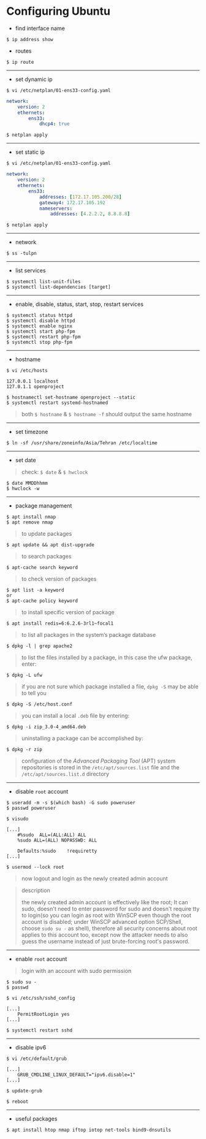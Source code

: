 


# Configuring Ubuntu

- find interface name
```
$ ip address show
```
- routes
```
$ ip route
```
---
- set dynamic ip
```
$ vi /etc/netplan/01-ens33-config.yaml
```
```yaml
network:
    version: 2
    ethernets:
        ens33:
            dhcp4: true
```
```
$ netplan apply
```
---
- set static ip
```
$ vi /etc/netplan/01-ens33-config.yaml
```
```yaml
network:
    version: 2
    ethernets:
        ens33:
            addresses: [172.17.105.200/28]
            gateway4: 172.17.105.192
            nameservers:
                addresses: [4.2.2.2, 8.8.8.8]
```
```
$ netplan apply
```
---
- network
```
$ ss -tulpn
```
---
- list services
```
$ systemctl list-unit-files
$ systemctl list-dependencies [target]
```
---
- enable, disable, status, start, stop, restart services
```
$ systemctl status httpd
$ systemctl disable httpd
$ systemctl enable nginx
$ systemctl start php-fpm
$ systemctl restart php-fpm
$ systemctl stop php-fpm
```
---
- hostname
```
$ vi /etc/hosts
```
```
127.0.0.1 localhost
127.0.1.1 openproject
```
```
$ hostnamectl set-hostname openproject --static
$ systemctl restart systemd-hostnamed
```
> both `$ hostname` & `$ hostname -f` should output the same hostname
---
- set timezone
```
$ ln -sf /usr/share/zoneinfo/Asia/Tehran /etc/localtime
```
---
- set date
> check: `$ date` & `$ hwclock`
```
$ date MMDDhhmm
$ hwclock -w
```
---
- package management
```
$ apt install nmap
$ apt remove nmap
```
> to update packages
```
$ apt update && apt dist-upgrade
```
> to search packages
```
$ apt-cache search keyword
```
> to check version of packages
```
$ apt list -a keyword
or
$ apt-cache policy keyword
```
> to install specific version of package
```
$ apt install redis=6:6.2.6-3rl1~focal1
```
> to list all packages in the system’s package database
```
$ dpkg -l | grep apache2
```
> to list the files installed by a package, in this case the ufw package, enter:
```
$ dpkg -L ufw
```
> if you are not sure which package installed a file, `dpkg -S` may be able to tell you
```
$ dpkg -S /etc/host.conf
```
> you can install a local `.deb` file by entering:
```
$ dpkg -i zip_3.0-4_amd64.deb
```
> uninstalling a package can be accomplished by:
```
$ dpkg -r zip
```
> configuration of the _Advanced Packaging Tool_ (APT) system repositories is stored in the `/etc/apt/sources.list` file and the `/etc/apt/sources.list.d` directory
---
- disable `root` account
```
$ useradd -m -s $(which bash) -G sudo poweruser
$ passwd poweruser
```
```
$ visudo

[...]
	#%sudo  ALL=(ALL:ALL) ALL
	%sudo ALL=(ALL) NOPASSWD: ALL

	Defaults:%sudo    !requiretty
[...]
```
```
$ usermod --lock root
```
> now logout and login as the newly created admin account

> description
>
> the newly created admin account is effectively like the root; It can sudo, doesn't need to enter password for sudo and doesn't require tty to login(so you can login as root with WinSCP even though the root account is disabled; under WinSCP advanced option SCP/Shell, choose `sudo su -` as shell), therefore all security concerns about root applies to this account too, except now the attacker needs to also guess the username instead of just brute-forcing root's password.
---
- enable `root` account
> login with an account with sudo permission
```
$ sudo su -
$ passwd
```
```
$ vi /etc/ssh/sshd_config

[...]
	PermitRootLogin yes
[...]
```
```
$ systemctl restart sshd
```
---
- disable ipv6
```
$ vi /etc/default/grub

[...]
	GRUB_CMDLINE_LINUX_DEFAULT="ipv6.disable=1"
[...]
```
```
$ update-grub
```
```
$ reboot
```
---
- useful packages
```
$ apt install htop nmap iftop iotop net-tools bind9-dnsutils
```